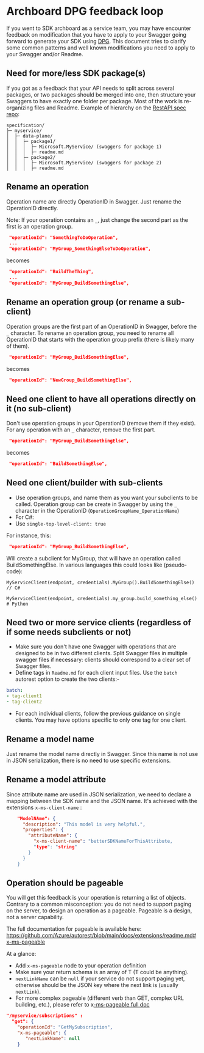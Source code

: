 # Archboard DPG feedback loop

If you went to SDK archboard as a service team, you may have encounter feedback on modification that you have to apply to your Swagger going forward 
to generate your SDK using [DPG](https://aka.ms/azsdk/dpcodegena). This document tries to clarify some common patterns and well known modifications you need to
apply to your Swagger and/or Readme.

## Need for more/less SDK package(s)

If you got as a feedback that your API needs to split across several packages, or two packages should be merged into one, then
structure your Swaggers to have exactly one folder per package. Most of the work is re-organizing files and Readme. Example of hierarchy on 
the [RestAPI spec repo](https://github.com/Azure/azure-rest-api-specs):

```
specification/
├─ myservice/
│  ├─ data-plane/
│  │  ├─ package1/
│  │  │  ├─ Microsoft.MyService/ (swaggers for package 1)
│  │  │  ├─ readme.md
│  │  ├─ package2/
│  │  │  ├─ Microsoft.MyService/ (swaggers for package 2)
│  │  │  ├─ readme.md
```

## Rename an operation

Operation name are directly OperationID in Swagger. Just rename the OperationID directly.

Note: If your operation contains an `_`, just change the second part as the first is an operation group.

``` json
 "operationId": "SomethingToDoOperation",
 ...
 "operationId": "MyGroup_SomethingElseToDoOperation",
```
becomes
``` json
 "operationId": "BuildTheThing",
 ...
 "operationId": "MyGroup_BuildSomethingElse",
```

## Rename an operation group (or rename a sub-client)

Operation groups are the first part of an OperationID in Swagger, before the `_` character. To rename an operation group, you need to rename all OperationID that
starts with the operation group prefix (there is likely many of them).

``` json
 "operationId": "MyGroup_BuildSomethingElse",
```
becomes
``` json
 "operationId": "NewGroup_BuildSomethingElse",
```

## Need one client to have all operations directly on it (no sub-client)

Don't use operation groups in your OperationID (remove them if they exist). For any operation with an `_` character, remove the first part.

``` json
 "operationId": "MyGroup_BuildSomethingElse",
```
becomes
``` json
 "operationId": "BuildSomethingElse",
```

## Need one client/builder with sub-clients

-	Use operation groups, and name them as you want your subclients to be called. Operation group can be create in Swagger by using the `_` character in the OperationID 
(`OperationGroupName_OperationName`)
-	For C#:
  - Use `single-top-level-client: true`

For instance, this:
``` json
 "operationId": "MyGroup_BuildSomethingElse",
```

Will create a subclient for MyGroup, that will have an operation called BuildSomethingElse.
In various languages this could looks like (pseudo-code):
```
MyServiceClient(endpoint, credentials).MyGroup().BuildSomethingElse() // C#

MyServiceClient(endpoint, credentials).my_group.build_something_else() # Python
```

## Need two or more service clients (regardless of if some needs subclients or not)

-	Make sure you don't have one Swagger with operations that are designed to be in two different clients.
  Split Swagger files in multiple swagger files if necessary: clients should correspond to a clear set of Swagger files.
-	Define tags in `Readme.md` for each client input files. Use the `batch` autorest option to create the two clients:-

```yaml
batch:
- tag-client1
- tag-client2
```

-	For each individual clients, follow the previous guidance on single clients. You may have options specific to only one tag for one client.

## Rename a model name

Just rename the model name directly in Swagger. Since this name is not use in JSON serialization, there is no need to use specific extensions.

## Rename a model attribute

Since attribute name are used in JSON serialization, we need to declare a mapping between the SDK name and the JSON name. It's achieved with the extensions 
`x-ms-client-name` :

``` json
    "ModelNAme": {
      "description": "This model is very helpful.",
      "properties": {
        "attributeName": {
          "x-ms-client-name": "betterSDKNameForThisAttribute,
          "type": "string"
        }
      }
    }
```

## Operation should be pageable

You will get this feedback is your operation is returning a list of objects. Contrary to a common misconception: you do not need to support paging on the server, to design an operation as a pageable. Pageable is a design, not a server capability.

The full documentation for pageable is available here: https://github.com/Azure/autorest/blob/main/docs/extensions/readme.md#x-ms-pageable

At a glance:
- Add `x-ms-pageable` node to your operation definition
- Make sure your return schema is an array of T (T could be anything).
- `nextLinkName` can be `null` if your service do not support paging yet, otherwise should be the JSON key where the next link is (usually `nextLink`).
- For more complex pageable (different verb than GET, complex URL building, etc.), please refer to x[-ms-pageable full doc](https://github.com/Azure/autorest/blob/main/docs/extensions/readme.md#x-ms-pageable)

```json
"/myservice/subscriptions" :
  "get": {
    "operationId": "GetMySubscription",
    "x-ms-pageable": {
       "nextLinkName": null
    }
 ```
